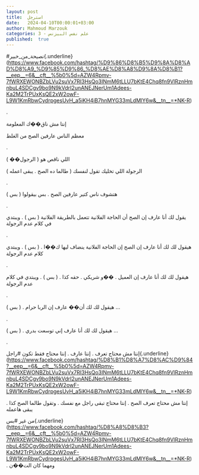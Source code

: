 ```yaml
---
layout: post
title:  استرجل
date:   2024-04-10T00:00:01+03:00
author: Mahmoud Marzouk
categories: 3 - علم نفس البيزنس
published:  true
---
```

\#نصيحة_من_خبير{.underline}(https://www.facebook.com/hashtag/%D9%86%D8%B5%D9%8A%D8%AD%D8%A9_%D9%85%D9%86_%D8%AE%D8%A8%D9%8A%D8%B1?__eep__=6&__cft__%5b0%5d=AZW4Rpmv-7fWRXEWONBZbLVu2suVx7RI3HsQo3INmM6tLLU7bKtE4Chq8fn9VlRznHmnbuL4SDCgv9bo9N9kVdrI2unANEJNerUm1Adees-Ka2M2TrPUxKsQE2xW2owF-L9W1KmRbwCydrpgesUvH_a5iKH4iB7hnMYG33mLdMlY6w&__tn__=*NK-R)

.

إنتا مش ناق��ك المعلومة

معظم الناس عارفين الصح من الغلط

.

اللي ناقص هو ( الرجول�� )

الرجولة اللي تخليك تقول لنفسك ( طالما ده الصح . يبقى اعمله
)

.

هتشوف ناس كتير عارفين الصح . بس بيقولوا ( بس )

.

يقول لك أنا عارف إن الصح أن الحاجة الفلانية تتعمل بالطريقة الفلانية (
بس ) . ويبتدي في كلام عدم الرجولة

.

هيقول لك لك أنا عارف إن الصح إن الحاجة الفلانية ينضاف ليها ك��ا . ( بس )
. ويبتدي كلام عدم الرجولة

.

هيقول لك لك أنا عارف إن العميل . ��و شريكي . حقه كذا . ( بس ) . ويبتدي
في كلام عدم الرجولة

.

هيقول لك لك أن�� عارف إن الربا حرام . ( بس ) \...

.

هيقول لك لك أنا عارف إني توسعت بدري . ( بس ) \...

.

إنتا مش محتاج تعرف . إنتا عارف . إنتا محتاج فقط تكون
\#راجل{.underline}(https://www.facebook.com/hashtag/%D8%B1%D8%A7%D8%AC%D9%84?__eep__=6&__cft__%5b0%5d=AZW4Rpmv-7fWRXEWONBZbLVu2suVx7RI3HsQo3INmM6tLLU7bKtE4Chq8fn9VlRznHmnbuL4SDCgv9bo9N9kVdrI2unANEJNerUm1Adees-Ka2M2TrPUxKsQE2xW2owF-L9W1KmRbwCydrpgesUvH_a5iKH4iB7hnMYG33mLdMlY6w&__tn__=*NK-R)

إنتا مش محتاج تعرف الصح . إنتا محتاج تبقى راجل مع نفسك . وتقول طالما
الصح كذا . يبقى هاعمله

من غير
\#بس{.underline}(https://www.facebook.com/hashtag/%D8%A8%D8%B3?__eep__=6&__cft__%5b0%5d=AZW4Rpmv-7fWRXEWONBZbLVu2suVx7RI3HsQo3INmM6tLLU7bKtE4Chq8fn9VlRznHmnbuL4SDCgv9bo9N9kVdrI2unANEJNerUm1Adees-Ka2M2TrPUxKsQE2xW2owF-L9W1KmRbwCydrpgesUvH_a5iKH4iB7hnMYG33mLdMlY6w&__tn__=*NK-R)
. ومهما كان الت��ن
